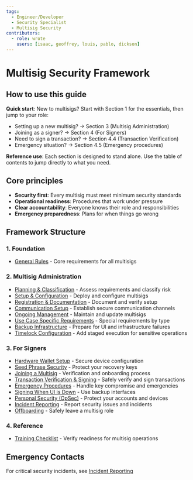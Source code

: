 ```yaml
---
tags:
  - Engineer/Developer
  - Security Specialist
  - Multisig Security
contributors:
  - role: wrote
    users: [isaac, geoffrey, louis, pablo, dickson]
---
```


# Multisig Security Framework

## How to use this guide

**Quick start**: New to multisigs? Start with Section 1 for the essentials, then jump to your role:
- Setting up a new multisig? → Section 3 (Multisig Administration)
- Joining as a signer? → Section 4 (For Signers)
- Need to sign a transaction? → Section 4.4 (Transaction Verification)
- Emergency situation? → Section 4.5 (Emergency procedures)

**Reference use**: Each section is designed to stand alone. Use the table of contents to jump directly to what you need.

## Core principles

- **Security first**: Every multisig must meet minimum security standards
- **Operational readiness**: Procedures that work under pressure
- **Clear accountability**: Everyone knows their role and responsibilities
- **Emergency preparedness**: Plans for when things go wrong

## Framework Structure

### 1. Foundation
- [General Rules](./general-rules.md) - Core requirements for all multisigs

### 2. Multisig Administration
- [Planning & Classification](./planning-and-classification.md) - Assess requirements and classify risk
- [Setup & Configuration](./setup-and-configuration.md) - Deploy and configure multisigs
- [Registration & Documentation](./registration-and-documentation.md) - Document and verify setup
- [Communication Setup](./communication-setup.md) - Establish secure communication channels
- [Ongoing Management](./ongoing-management.md) - Maintain and update multisigs
- [Use Case Specific Requirements](./use-case-specific-requirements.md) - Special requirements by type
- [Backup Infrastructure](./backup-infrastructure.md) - Prepare for UI and infrastructure failures
- [Timelock Configuration](./timelock-configuration.md) - Add staged execution for sensitive operations

### 3. For Signers
- [Hardware Wallet Setup](./hardware-wallet-setup.md) - Secure device configuration
- [Seed Phrase Security](./seed-phrase-security.md) - Protect your recovery keys
- [Joining a Multisig](./joining-a-multisig.md) - Verification and onboarding process
- [Transaction Verification & Signing](./transaction-verification-and-signing.md) - Safely verify and sign transactions
- [Emergency Procedures](./emergency-procedures.md) - Handle key compromise and emergencies
- [Signing When UI is Down](./signing-when-ui-is-down.md) - Use backup interfaces
- [Personal Security (OpSec)](./personal-security-opsec.md) - Protect your accounts and devices
- [Incident Reporting](./incident-reporting.md) - Report security issues and incidents
- [Offboarding](./offboarding.md) - Safely leave a multisig role

### 4. Reference
- [Training Checklist](./training-checklist.md) - Verify readiness for multisig operations

## Emergency Contacts

For critical security incidents, see [Incident Reporting](./incident-reporting.md)